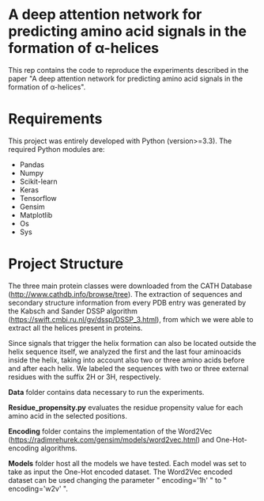 # A deep attention network for predicting amino acid signals in the formation of α-helices

This rep contains the code to reproduce the experiments described in the paper "A deep attention network for predicting amino acid signals in the formation of α-helices".

# Requirements

This project was entirely developed with Python (version>=3.3). The required Python modules are:

* Pandas
* Numpy
* Scikit-learn
* Keras
* Tensorflow
* Gensim
* Matplotlib
* Os
* Sys

# Project Structure

The three main protein classes were downloaded from the CATH Database (http://www.cathdb.info/browse/tree). The extraction of sequences and secondary structure information from every PDB entry was generated by the Kabsch and Sander DSSP algorithm (https://swift.cmbi.ru.nl/gv/dssp/DSSP_3.html), from which we were able to extract all the helices present in proteins.

Since signals that trigger the helix formation can also be located outside the helix sequence itself, we analyzed the first and the last four aminoacids inside the helix, taking into account also two or three amino acids before and after each helix. We labeled the sequences with two or three external residues with the suffix 2H or 3H, respectively.

**Data** folder contains data necessary to run the experiments.

**Residue_propensity.py** evaluates the residue propensity value for each amino acid in the selected positions.

**Encoding** folder contains the implementation of the Word2Vec (https://radimrehurek.com/gensim/models/word2vec.html) and One-Hot-encoding algorithms.

**Models** folder host all the models we have tested. Each model was set to take as input the One-Hot encoded dataset. The Word2Vec encoded dataset can be used changing the parameter " encoding='1h' " to " encoding='w2v' ".



